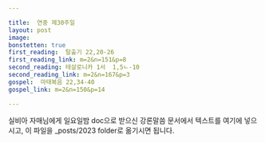 ```yaml
---

title:  연중 제30주일
layout: post 
image:  
bonstetten: true
first_reading:  탈출기 22,20-26
first_reading_link: m=2&n=151&p=8
second_reading: 테살로니카 1서  1,5ㄴ-10
second_reading_link: m=2&n=167&p=3
gospel:  마태복음 22,34-40
gospel_link: m=2&n=150&p=14

---
```



실비아 자매님에게 일요일밤 doc으로 받으신
강론말씀 문서에서
텍스트를 여기에 넣으시고,
이 파일을 _posts/2023 folder로 옮기시면 됩니다.

